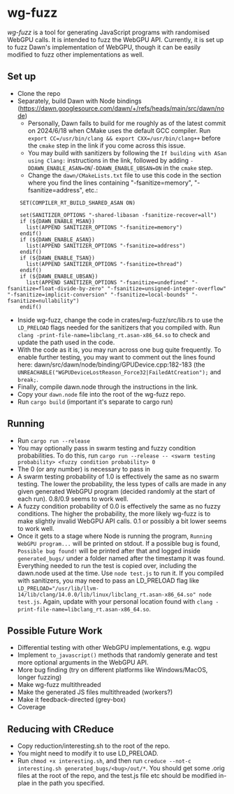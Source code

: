 # wg-fuzz
*wg-fuzz* is a tool for generating JavaScript programs with randomised WebGPU calls. It is intended to fuzz the WebGPU API. Currently, it is set up to fuzz Dawn's implementation of WebGPU, though it can be easily modified to fuzz other implementations as well.

## Set up
- Clone the repo
- Separately, build Dawn with Node bindings (https://dawn.googlesource.com/dawn/+/refs/heads/main/src/dawn/node)
  - Personally, Dawn fails to build for me roughly as of the latest commit on 2024/6/18 when CMake uses the default GCC compiler. Run `export CC=/usr/bin/clang && export CXX=/usr/bin/clang++` before the `cmake` step in the link if you come across this issue.
  - You may build with sanitizers by following the `If building with ASan using Clang:` instructions in the link, followed by adding `-DDAWN_ENABLE_ASAN=ON`/`-DDAWN_ENABLE_UBSAN=ON` in the `cmake` step.
  - Change the `dawn/CMakeLists.txt` file to use this code in the section where you find the lines containing "-fsanitize=memory", "-fsanitize=address", etc.:
```
    SET(COMPILER_RT_BUILD_SHARED_ASAN ON)

    set(SANITIZER_OPTIONS "-shared-libasan -fsanitize-recover=all")
    if (${DAWN_ENABLE_MSAN})
      list(APPEND SANITIZER_OPTIONS "-fsanitize=memory")
    endif()
    if (${DAWN_ENABLE_ASAN})
      list(APPEND SANITIZER_OPTIONS "-fsanitize=address")
    endif()
    if (${DAWN_ENABLE_TSAN})
      list(APPEND SANITIZER_OPTIONS "-fsanitize=thread")
    endif()
    if (${DAWN_ENABLE_UBSAN})
      list(APPEND SANITIZER_OPTIONS "-fsanitize=undefined" "-fsanitize=float-divide-by-zero" "-fsanitize=unsigned-integer-overflow" "-fsanitize=implicit-conversion" "-fsanitize=local-bounds" "-fsanitize=nullability")
    endif()
```
  - Inside wg-fuzz, change the code in crates/wg-fuzz/src/lib.rs to use the `LD_PRELOAD` flags needed for the sanitizers that you compiled with. Run `clang -print-file-name=libclang_rt.asan-x86_64.so` to check and update the path used in the code.
  - With the code as it is, you may run across one bug quite frequently. To enable further testing, you may want to comment out the lines found here: dawn/src/dawn/node/binding/GPUDevice.cpp:182-183 (the `UNREACHABLE("WGPUDeviceLostReason_Force32|FailedAtCreation");` and `break;`.
  - Finally, compile dawn.node through the instructions in the link.
- Copy your `dawn.node` file into the root of the wg-fuzz repo.
- Run `cargo build` (important it's separate to cargo run)

## Running
- Run `cargo run --release`
- You may optionally pass in swarm testing and fuzzy condition probabilities. To do this, run `cargo run --release -- <swarm testing probability> <fuzzy condition probability> 0`
- The 0 (or any number) is necessary to pass in
- A swarm testing probability of 1.0 is effectively the same as no swarm testing. The lower the probability, the less types of calls are made in any given generated WebGPU program (decided randomly at the start of each run). 0.8/0.9 seems to work well.
- A fuzzy condition probability of 0.0 is effectively the same as no fuzzy conditions. The higher the probability, the more likely wg-fuzz is to make slightly invalid WebGPU API calls. 0.1 or possibly a bit lower seems to work well.
- Once it gets to a stage where Node is running the program, `Running WebGPU program...` will be printed on stdout. If a possible bug is found, `Possible bug found!` will be printed after that and logged inside `generated_bugs/` under a folder named after the timestamp it was found. Everything needed to run the test is copied over, including the dawn.node used at the time. Use `node test.js` to run it. If you compiled with sanitizers, you may need to pass an LD_PRELOAD flag like `LD_PRELOAD="/usr/lib/llvm-14/lib/clang/14.0.0/lib/linux/libclang_rt.asan-x86_64.so" node test.js`. Again, update with your personal location found with `clang -print-file-name=libclang_rt.asan-x86_64.so`.

## Possible Future Work
- Differential testing with other WebGPU implementations, e.g. wgpu
- Implement `to_javascript()` methods that randomly generate and test more optional arguments in the WebGPU API.
- More bug finding (try on different platforms like Windows/MacOS, longer fuzzing)
- Make wg-fuzz multithreaded
- Make the generated JS files multithreaded (workers?)
- Make it feedback-directed (grey-box)
- Coverage

## Reducing with CReduce
- Copy reduction/interesting.sh to the root of the repo.
- You might need to modify it to use LD_PRELOAD.
- Run `chmod +x interesting.sh`, and then run `creduce --not-c interesting.sh generated_bugs/<bug>/out/*`. You should get some .orig files at the root of the repo, and the test.js file etc should be modified in-plae in the path you specified.
